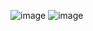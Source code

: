 ![image](https://github.com/Ikhsan310105/proyek4_tugas2/assets/117416421/78047966-5527-4b58-93ad-a43d9d433ce1) ![image](https://github.com/Ikhsan310105/proyek4_tugas2/assets/117416421/d60b18f8-d24c-467d-9b29-94a78f1560dc)

